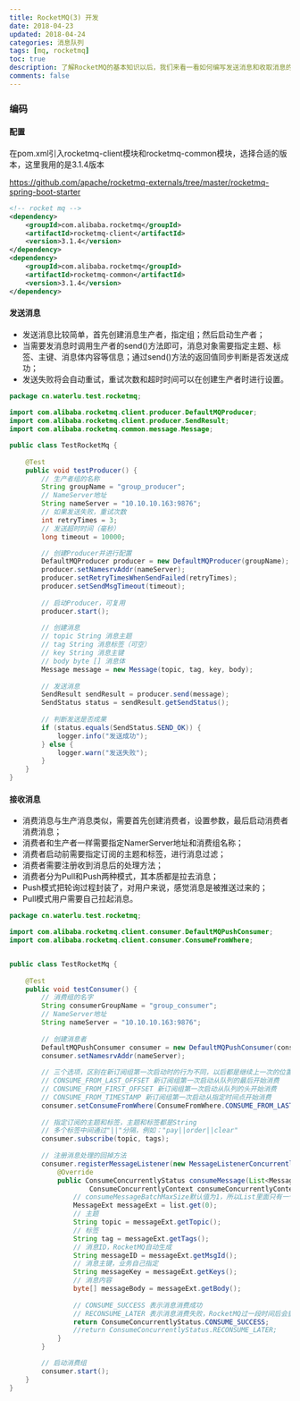 ```yaml
---
title: RocketMQ(3) 开发
date: 2018-04-23
updated: 2018-04-24
categories: 消息队列
tags: [mq, rocketmq]
toc: true
description: 了解RocketMQ的基本知识以后，我们来看一看如何编写发送消息和收取消息的代码。先展示如何直接调用rocketmq-client模块实现，再展示如何使用spring boot starter来实现。
comments: false
---
```


### 编码

#### 配置

在pom.xml引入rocketmq-client模块和rocketmq-common模块，选择合适的版本，这里我用的是3.1.4版本

https://github.com/apache/rocketmq-externals/tree/master/rocketmq-spring-boot-starter

```xml
<!-- rocket mq -->
<dependency>
	<groupId>com.alibaba.rocketmq</groupId>
	<artifactId>rocketmq-client</artifactId>
	<version>3.1.4</version>
</dependency>
<dependency>
	<groupId>com.alibaba.rocketmq</groupId>
	<artifactId>rocketmq-common</artifactId>
	<version>3.1.4</version>
</dependency>
```

#### 发送消息

- 发送消息比较简单，首先创建消息生产者，指定组；然后启动生产者；
- 当需要发消息时调用生产者的send()方法即可，消息对象需要指定主题、标签、主键、消息体内容等信息；通过send()方法的返回值同步判断是否发送成功；
- 发送失败将会自动重试，重试次数和超时时间可以在创建生产者时进行设置。

```java
package cn.waterlu.test.rocketmq;
  
import com.alibaba.rocketmq.client.producer.DefaultMQProducer;
import com.alibaba.rocketmq.client.producer.SendResult;
import com.alibaba.rocketmq.common.message.Message;

public class TestRocketMq {
    
	@Test
  	public void testProducer() {
      	// 生产者组的名称
      	String groupName = "group_producer";
      	// NameServer地址
      	String nameServer = "10.10.10.163:9876";
      	// 如果发送失败，重试次数
      	int retryTimes = 3;
      	// 发送超时时间（毫秒）
      	long timeout = 10000; 

      	// 创建Producer并进行配置
      	DefaultMQProducer producer = new DefaultMQProducer(groupName);
      	producer.setNamesrvAddr(nameServer);
      	producer.setRetryTimesWhenSendFailed(retryTimes);
      	producer.setSendMsgTimeout(timeout);
      
      	// 启动Producer，可复用
      	producer.start();
      
      	// 创建消息
      	// topic String 消息主题
      	// tag String 消息标签（可空）
      	// key String 消息主键
      	// body byte [] 消息体
      	Message message = new Message(topic, tag, key, body);
      	
      	// 发送消息
      	SendResult sendResult = producer.send(message);
      	SendStatus status = sendResult.getSendStatus();
      	
      	// 判断发送是否成果
        if (status.equals(SendStatus.SEND_OK)) {
        	logger.info("发送成功");
        } else {
        	logger.warn("发送失败");
        }      	
    }
}
```

#### 接收消息

- 消费消息与生产消息类似，需要首先创建消费者，设置参数，最后启动消费者消费消息；
- 消费者和生产者一样需要指定NamerServer地址和消费组名称；
- 消费者启动前需要指定订阅的主题和标签，进行消息过滤；
- 消费者需要注册收到消息后的处理方法；
- 消费者分为Pull和Push两种模式，其本质都是拉去消息；
- Push模式把轮询过程封装了，对用户来说，感觉消息是被推送过来的；
- Pull模式用户需要自己拉起消息。

```java
package cn.waterlu.test.rocketmq;

import com.alibaba.rocketmq.client.consumer.DefaultMQPushConsumer;
import com.alibaba.rocketmq.client.consumer.ConsumeFromWhere;


public class TestRocketMq {
    
	@Test
  	public void testConsumer() {
		// 消费组的名字
		String consumerGroupName = "group_consumer";
		// NameServer地址
		String nameServer = "10.10.10.163:9876";      
      
		// 创建消息者
		DefaultMQPushConsumer consumer = new DefaultMQPushConsumer(consumerGroupName);
		consumer.setNamesrvAddr(nameServer);
      	
		// 三个选项，区别在新订阅组第一次启动时的行为不同，以后都是继续上一次的位置进行消费
		// CONSUME_FROM_LAST_OFFSET 新订阅组第一次启动从队列的最后开始消费
		// CONSUME_FROM_FIRST_OFFSET 新订阅组第一次启动从队列的头开始消费
		// CONSUME_FROM_TIMESTAMP 新订阅组第一次启动从指定时间点开始消费
		consumer.setConsumeFromWhere(ConsumeFromWhere.CONSUME_FROM_LAST_OFFSET);
      	
		// 指定订阅的主题和标签，主题和标签都是String
		// 多个标签中间通过"||"分隔，例如："pay||order||clear"
		consumer.subscribe(topic, tags);
      	
		// 注册消息处理的回掉方法
		consumer.registerMessageListener(new MessageListenerConcurrently() {
			@Override
			public ConsumeConcurrentlyStatus consumeMessage(List<MessageExt> list, 
					ConsumeConcurrentlyContext consumeConcurrentlyContext) {
				// consumeMessageBatchMaxSize默认值为1，所以List里面只有一个元素
				MessageExt messageExt = list.get(0);
				// 主题
				String topic = messageExt.getTopic();
				// 标签
				String tag = messageExt.getTags();
				// 消息ID，RocketMQ自动生成
				String messageID = messageExt.getMsgId();
				// 消息主键，业务自己指定
				String messageKey = messageExt.getKeys();
				// 消息内容
				byte[] messageBody = messageExt.getBody();
				
				// CONSUME_SUCCESS 表示消息消费成功
				// RECONSUME_LATER 表示消息消费失败，RocketMQ过一段时间后会重新投递消息
				return ConsumeConcurrentlyStatus.CONSUME_SUCCESS;
				//return ConsumeConcurrentlyStatus.RECONSUME_LATER;
			}
		}

		// 启动消费组
		consumer.start();
	}
}
```


